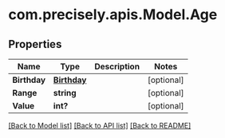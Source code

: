 # com.precisely.apis.Model.Age
## Properties

Name | Type | Description | Notes
------------ | ------------- | ------------- | -------------
**Birthday** | [**Birthday**](Birthday.md) |  | [optional] 
**Range** | **string** |  | [optional] 
**Value** | **int?** |  | [optional] 

[[Back to Model list]](../README.md#documentation-for-models) [[Back to API list]](../README.md#documentation-for-api-endpoints) [[Back to README]](../README.md)

